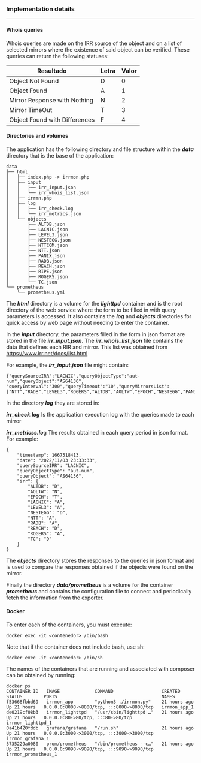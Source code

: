 ### Implementation details

------

#### Whois queries

Whois queries are made on the IRR source of the object and on a list of selected mirrors where the existence of said object can be verified. These queries can return the following statuses:

| Resultado                     | Letra | Valor |
| ----------------------------- | ----- | ----- |
| Object Not Found              | D     | 0     |
| Object Found                  | A     | 1     |
| Mirror Response with Nothing  | N     | 2     |
| Mirror TimeOut                | T     | 3     |
| Object Found with Differences | F     | 4     |

#### Directories and volumes

The application has the following directory and file structure within the ***data*** directory that is the base of the application:

```
data
├── html
│   ├── index.php -> irrmon.php
│   ├── input
│   │   ├── irr_input.json
│   │   └── irr_whois_list.json
│   ├── irrmn.php
│   ├── log
│   │   ├── irr_check.log
│   │   └── irr_metrics.json
│   └── objects
│       ├── ALTDB.json
│       ├── LACNIC.json
│       ├── LEVEL3.json
│       ├── NESTEGG.json
│       ├── NTTCOM.json
│       ├── NTT.json
│       ├── PANIX.json
│       ├── RADB.json
│       ├── REACH.json
│       ├── RIPE.json
│       ├── ROGERS.json
│       └── TC.json
└── prometheus
    └── prometheus.yml
```

The ***html*** directory is a volume for the ***lighttpd*** container and is the root directory of the web service where the form to be filled in with query parameters is accessed. It also contains the ***log*** and ***objects*** directories for quick access by web page without needing to enter the container.

In the ***input*** directory, the parameters filled in the form in json format are stored in the file ***irr_input.json***. The ***irr_whois_list.json*** file contains the data that defines each RIR and mirror. This list was obtained from https://www.irr.net/docs/list.html

For example, the ***irr_input.json*** file might contain:

```
{"querySourceIRR":"LACNIC","queryObjectType":"aut-num","queryObject":"AS64136", "queryInterval":"300","queryTimeout":"10","queryMirrorsList":["NTT","RADB","LEVEL3","ROGERS","ALTDB","AOLTW","EPOCH","NESTEGG","PANIX","REACH","TC"]}
```

In the directory ***log*** they are stored in:

***irr_check.log*** Is the application execution log with the queries made to each mirror

***irr_metricss.lo***g The results obtained in each query period in json format. For example:

```
{
    "timestamp": 1667518413,
    "date": "2022/11/03 23:33:33",
    "querySourceIRR": "LACNIC",
    "queryObjectType": "aut-num",
    "queryObject": "AS64136",
    "irr": {
        "ALTDB": "D",
        "AOLTW": "N",
        "EPOCH": "T",
        "LACNIC": "A",
        "LEVEL3": "A",
        "NESTEGG": "D",
        "NTT": "A",
        "RADB": "A",
        "REACH": "D",
        "ROGERS": "A",
        "TC": "D"
    }
}
```

The ***objects*** directory stores the responses to the queries in json format and is used to compare the responses obtained if the objects were found on the mirror.

Finally the directory ***data/prometheus*** is a volume for the container ***prometheus*** and contains the configuration file to connect and periodically fetch the information from the exporter.

#### Docker

To enter each of the containers, you must execute:

```
docker exec -it <contenedor> /bin/bash 
```

Note that if the container does not include bash, use sh:

```
docker exec -it <contenedor> /bin/sh
```

The names of the containers that are running and associated with composer can be obtained by running:

```
docker ps
CONTAINER ID   IMAGE             COMMAND                  CREATED        STATUS        PORTS                                       NAMES
f53668fbbd69   irrmon_app        "python3 ./irrmon.py"    21 hours ago   Up 21 hours   0.0.0.0:8000->8000/tcp, :::8000->8000/tcp   irrmon_app_1
de0219cf08b3   irrmon_lighttpd   "/usr/sbin/lighttpd …"   21 hours ago   Up 21 hours   0.0.0.0:80->80/tcp, :::80->80/tcp           irrmon_lighttpd_1
0a41b420fddb   grafana/grafana   "/run.sh"                21 hours ago   Up 21 hours   0.0.0.0:3000->3000/tcp, :::3000->3000/tcp   irrmon_grafana_1
5735229a0080   prom/prometheus   "/bin/prometheus --c…"   21 hours ago   Up 21 hours   0.0.0.0:9090->9090/tcp, :::9090->9090/tcp   irrmon_prometheus_1
```


